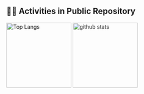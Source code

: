 ## 🏃‍♀️ Activities in Public Repository

<div align="left"> 
  <img alt="Top Langs" height="170px" src="https://github-readme-stats.vercel.app/api?username=okmethod&layout=compact&show_icons=true" />
  <img alt="github stats" height="170px" src="https://github-readme-stats.vercel.app/api/top-langs/?username=okmethod&layout=compact" />
</div>

<!--
**okmethod/okmethod** is a ✨ _special_ ✨ repository because its `README.md` (this file) appears on your GitHub profile.

Here are some ideas to get you started:

- 🔭 I’m currently working on ...
- 🌱 I’m currently learning ...
- 👯 I’m looking to collaborate on ...
- 🤔 I’m looking for help with ...
- 💬 Ask me about ...
- 📫 How to reach me: ...
- 😄 Pronouns: ...
- ⚡ Fun fact: ...
-->
